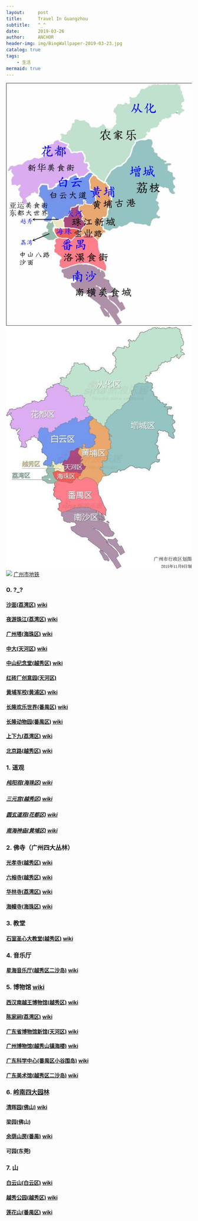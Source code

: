 ```yaml
---
layout:     post
title:      Travel In Guangzhou
subtitle:   ^_^
date:       2019-03-26
author:     ANCHOR
header-img: img/BingWallpaper-2019-03-23.jpg
catalog: true
tags:
    - 生活
mermaid: true
---
```


![](https://raw.githubusercontent.com/anchor2017/anchor2017.github.io/master/img/bg-gz-1.jpg)
[](https://raw.githubusercontent.com/anchor2017/anchor2017.github.io/master/img/bg-gz-2.jpg)
![](https://raw.githubusercontent.com/anchor2017/anchor2017.github.io/master/img/bg-gz-3.jpg)
![](http://imgbdb2.bendibao.com/gzbdb/201812/26/20181226085616_27312.gif)
[广州市地铁](http://imgbdb2.bendibao.com/gzbdb/201812/26/20181226085616_27312.gif)

### 0. ?_?

#### [沙面(荔湾区)](https://baike.baidu.com/item/%E6%B2%99%E9%9D%A2) [wiki](https://zh.wikipedia.org/wiki/%E6%B2%99%E9%9D%A2%E5%B2%9B)
#### [夜游珠江(荔湾区)](https://baike.baidu.com/item/%E7%8F%A0%E6%B1%9F%E5%A4%9C%E6%B8%B8) [wiki](https://zh.wikipedia.org/wiki/%E8%A5%BF%E5%A0%A4%E7%A0%81%E5%A4%B4#%E7%8F%A0%E6%B1%9F%E5%A4%9C%E6%B8%B8)
#### [广州塔(海珠区)](https://baike.baidu.com/item/%E5%B9%BF%E5%B7%9E%E5%A1%94) [wiki](https://zh.wikipedia.org/wiki/%E5%B9%BF%E5%B7%9E%E5%A1%94)
#### [中大(天河区)](https://baike.baidu.com/item/%E4%B8%AD%E5%B1%B1%E5%A4%A7%E5%AD%A6%E7%89%8C%E5%9D%8A/980821) [wiki](https://zh.wikipedia.org/wiki/%E4%B8%AD%E5%B1%B1%E5%A4%A7%E5%AD%A6%E7%9F%B3%E7%89%8C%E6%97%A7%E5%9D%80%E5%BB%BA%E7%AD%91)
#### [中山纪念堂(越秀区)](https://baike.baidu.com/item/%E4%B8%AD%E5%B1%B1%E7%BA%AA%E5%BF%B5%E5%A0%82/4323) [wiki](https://zh.wikipedia.org/wiki/%E5%AD%AB%E4%B8%AD%E5%B1%B1%E7%B4%80%E5%BF%B5%E9%A4%A8)
#### [红砖厂创意园(天河区)](https://baike.baidu.com/item/%E7%BA%A2%E7%A0%96%E5%8E%82)
#### [黄埔军校(黄浦区)](https://baike.baidu.com/item/%E9%BB%84%E5%9F%94%E5%86%9B%E6%A0%A1/287972) [wiki](https://zh.wikipedia.org/wiki/%E4%B8%AD%E8%8F%AF%E6%B0%91%E5%9C%8B%E9%99%B8%E8%BB%8D%E8%BB%8D%E5%AE%98%E5%AD%B8%E6%A0%A1)
#### [长隆欢乐世界(番禺区)](https://baike.baidu.com/item/%E9%95%BF%E9%9A%86%E6%AC%A2%E4%B9%90%E4%B8%96%E7%95%8C) [wiki](https://zh.wikipedia.org/wiki/%E9%95%BF%E9%9A%86%E6%AC%A2%E4%B9%90%E4%B8%96%E7%95%8C)
#### [长隆动物园(番禺区)](https://baike.baidu.com/item/%E9%95%BF%E9%9A%86%E9%87%8E%E7%94%9F%E5%8A%A8%E7%89%A9%E4%B8%96%E7%95%8C?fromtitle=%E9%95%BF%E9%9A%86%E5%8A%A8%E7%89%A9%E5%9B%AD&fromid=17582642) [wiki](https://zh.wikipedia.org/wiki/%E9%95%B7%E9%9A%86%E9%87%8E%E7%94%9F%E5%8B%95%E7%89%A9%E4%B8%96%E7%95%8C)
#### [上下九(荔湾区)](https://baike.baidu.com/item/%E4%B8%8A%E4%B8%8B%E4%B9%9D%E6%AD%A5%E8%A1%8C%E8%A1%97?fromtitle=%E4%B8%8A%E4%B8%8B%E4%B9%9D&fromid=1774171) [wiki](https://zh.wikipedia.org/wiki/%E4%B8%8A%E4%B8%8B%E4%B9%9D%E6%AD%A5%E8%A1%8C%E8%A1%97)
#### [北京路(越秀区)](https://baike.baidu.com/item/%E5%8C%97%E4%BA%AC%E8%B7%AF/5315487) [wiki](https://zh.wikipedia.org/wiki/%E5%8C%97%E4%BA%AC%E8%B7%AF_(%E8%B6%8A%E7%A7%80%E5%8C%BA))

### 1. 道观
##### [纯阳观(海珠区)](https://baike.baidu.com/item/%E7%BA%AF%E9%98%B3%E8%A7%82/8730) [wiki](https://zh.wikipedia.org/wiki/%E7%BA%AF%E9%98%B3%E8%A7%82_(%E5%B9%BF%E5%B7%9E))
##### [三元宫(越秀区)](https://baike.baidu.com/item/%E4%B8%89%E5%85%83%E5%AE%AB/13032396) [wiki](https://zh.wikipedia.org/wiki/%E4%B8%89%E5%85%83%E5%AE%AB_(%E5%B9%BF%E5%B7%9E))
##### [圆玄道观(花都区)](https://baike.baidu.com/item/%E5%9C%86%E7%8E%84%E9%81%93%E8%A7%82) [wiki](https://zh.wikipedia.org/wiki/%E5%BB%A3%E6%9D%B1%E5%9C%93%E7%8E%84%E9%81%93%E8%A7%80)
##### [南海神庙(黄埔区)](https://baike.baidu.com/item/%E5%8D%97%E6%B5%B7%E7%A5%9E%E5%BA%99) [wiki](https://zh.wikipedia.org/wiki/%E5%8D%97%E6%B5%B7%E7%A5%9E%E5%BA%99)

### 2. 佛寺（广州四大丛林）
#### [光孝寺(越秀区)](https://baike.baidu.com/item/%E5%85%89%E5%AD%9D%E5%AF%BA/62314) [wiki](https://zh.wikipedia.org/wiki/%E5%85%89%E5%AD%9D%E5%AF%BA_(%E5%B9%BF%E5%B7%9E))
#### [六榕寺(越秀区)](https://baike.baidu.com/item/%E5%85%AD%E6%A6%95%E5%AF%BA/1269803) [wiki](https://zh.wikipedia.org/wiki/%E5%85%AD%E6%A6%95%E5%AF%BA)
#### [华林寺(荔湾区)](https://baike.baidu.com/item/%E5%8D%8E%E6%9E%97%E5%AF%BA/55188) [wiki](https://zh.m.wikipedia.org/wiki/华林寺_(广州))
#### [海幢寺(海珠区)](https://baike.baidu.com/item/%E6%B5%B7%E5%B9%A2%E5%AF%BA/2965138) [wiki](https://zh.wikipedia.org/wiki/%E6%B5%B7%E5%B9%A2%E5%AF%BA)

### 3. 教堂
#### [石室圣心大教堂(越秀区)](https://baike.baidu.com/item/%E7%9F%B3%E5%AE%A4%E5%9C%A3%E5%BF%83%E5%A4%A7%E6%95%99%E5%A0%82) [wiki](https://zh.wikipedia.org/wiki/%E7%9F%B3%E5%AE%A4%E5%9C%A3%E5%BF%83%E5%A4%A7%E6%95%99%E5%A0%82)

### 4. 音乐厅
#### [星海音乐厅(越秀区二沙岛)](https://baike.baidu.com/item/%E6%98%9F%E6%B5%B7%E9%9F%B3%E4%B9%90%E5%8E%85) [wiki](https://zh.wikipedia.org/wiki/%E6%98%9F%E6%B5%B7%E9%9F%B3%E4%B9%90%E5%8E%85)

### 5. 博物馆 [wiki](https://zh.wikipedia.org/wiki/%E5%B9%BF%E5%B7%9E%E5%8D%9A%E7%89%A9%E9%A6%86%E5%88%97%E8%A1%A8)
[](https://cn.tripadvisor.com/Attractions-g298555-Activities-c49-Guangzhou_Guangdong.html)
#### [西汉南越王博物馆(越秀区)](https://baike.baidu.com/item/%E8%A5%BF%E6%B1%89%E5%8D%97%E8%B6%8A%E7%8E%8B%E5%8D%9A%E7%89%A9%E9%A6%86) [wiki](https://zh.wikipedia.org/wiki/%E8%A5%BF%E6%B1%89%E5%8D%97%E8%B6%8A%E7%8E%8B%E5%8D%9A%E7%89%A9%E9%A6%86)
#### [陈家祠(荔湾区)](https://baike.baidu.com/item/%E9%99%88%E5%AE%B6%E7%A5%A0) [wiki](https://zh.wikipedia.org/wiki/%E9%99%88%E5%AE%B6%E7%A5%A0)
#### [广东省博物馆新馆(天河区)](https://baike.baidu.com/item/%E5%B9%BF%E4%B8%9C%E7%9C%81%E5%8D%9A%E7%89%A9%E9%A6%86?fromtitle=%E5%B9%BF%E4%B8%9C%E7%9C%81%E5%8D%9A%E7%89%A9%E9%A6%86%E6%96%B0%E9%A6%86&fromid=5821402) [wiki](https://zh.wikipedia.org/wiki/%E5%B9%BF%E4%B8%9C%E7%9C%81%E5%8D%9A%E7%89%A9%E9%A6%86)
#### [广州博物馆(越秀山镇海楼)](https://baike.baidu.com/item/%E5%B9%BF%E5%B7%9E%E5%8D%9A%E7%89%A9%E9%A6%86) [wiki](https://zh.wikipedia.org/wiki/%E5%B9%BF%E5%B7%9E%E5%8D%9A%E7%89%A9%E9%A6%86)
#### [广东科学中心(番禺区小谷围岛)](https://baike.baidu.com/item/%E5%B9%BF%E4%B8%9C%E7%A7%91%E5%AD%A6%E4%B8%AD%E5%BF%83) [wiki](https://zh.wikipedia.org/wiki/%E5%B9%BF%E4%B8%9C%E7%A7%91%E5%AD%A6%E4%B8%AD%E5%BF%83)
#### [广东美术馆(越秀区二沙岛)](https://baike.baidu.com/item/%E5%B9%BF%E4%B8%9C%E7%BE%8E%E6%9C%AF%E9%A6%86) [wiki](https://zh.wikipedia.org/wiki/%E5%BB%A3%E6%9D%B1%E7%BE%8E%E8%A1%93%E9%A4%A8)

### 6. [岭南四大园林](https://baike.baidu.com/item/%E5%B2%AD%E5%8D%97%E5%9B%9B%E5%A4%A7%E5%9B%AD%E6%9E%97)
#### [清晖园(佛山)](https://baike.baidu.com/item/%E6%B8%85%E6%99%96%E5%9B%AD/760858) [wiki](https://zh.wikipedia.org/wiki/%E6%B8%85%E6%99%96%E5%9B%AD)
#### 梁园(佛山)
#### [余荫山房(番禺)](https://baike.baidu.com/item/%E4%BD%99%E8%8D%AB%E5%B1%B1%E6%88%BF/1797683) [wiki](https://zh.wikipedia.org/wiki/%E4%BD%99%E8%8D%AB%E5%B1%B1%E6%88%BF)
#### 可园(东莞)

### 7. 山
#### [白云山(白云区)](https://baike.baidu.com/item/%E7%99%BD%E4%BA%91%E5%B1%B1/1365) [wiki](https://zh.wikipedia.org/wiki/%E7%99%BD%E4%BA%91%E5%B1%B1_(%E5%B9%BF%E5%B7%9E))
#### [越秀公园(越秀区)](https://baike.baidu.com/item/%E8%B6%8A%E7%A7%80%E5%85%AC%E5%9B%AD/1063110) [wiki](https://zh.wikipedia.org/wiki/%E8%B6%8A%E7%A7%80%E5%B1%B1)
#### [莲花山(番禺区)](https://baike.baidu.com/item/%E8%8E%B2%E8%8A%B1%E5%B1%B1/1807) [wiki](https://zh.wikipedia.org/wiki/%E8%93%AE%E8%8A%B1%E5%B1%B1_(%E7%95%AA%E7%A6%BA))





